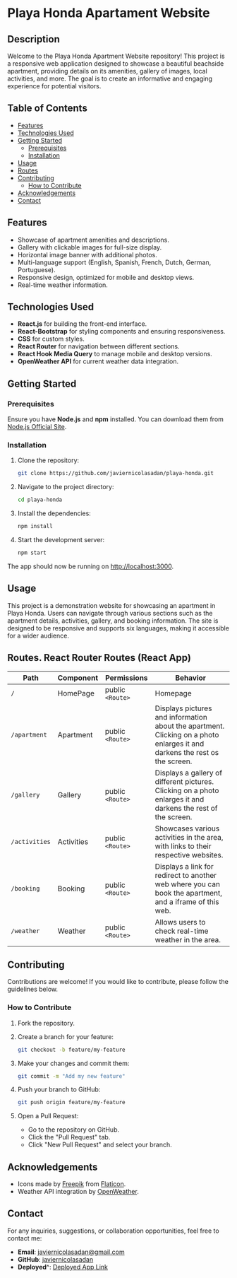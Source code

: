 # Playa Honda Apartament Website


## Description

Welcome to the Playa Honda Apartment Website repository! This project is a responsive web application designed to showcase a beautiful beachside apartment, providing details on its amenities, gallery of images, local activities, and more. The goal is to create an informative and engaging experience for potential visitors.

## Table of Contents

- [Features](#features)
- [Technologies Used](#technologies-used)
- [Getting Started](#getting-started)
  - [Prerequisites](#prerequisites)
  - [Installation](#installation)
- [Usage](#usage)
- [Routes](#Routes.React-Router-Routes-(React-App))
- [Contributing](#contributing)
  - [How to Contribute](#how-to-contribute)
- [Acknowledgements](#acknowledgements)
- [Contact](#contact)

## Features

- Showcase of apartment amenities and descriptions.
- Gallery with clickable images for full-size display.
- Horizontal image banner with additional photos.
- Multi-language support (English, Spanish, French, Dutch, German, Portuguese).
- Responsive design, optimized for mobile and desktop views.
- Real-time weather information.

## Technologies Used

- **React.js** for building the front-end interface.
- **React-Bootstrap** for styling components and ensuring responsiveness.
- **CSS** for custom styles.
- **React Router** for navigation between different sections.
- **React Hook Media Query** to manage mobile and desktop versions.
- **OpenWeather API** for current weather data integration.

## Getting Started

### Prerequisites

Ensure you have **Node.js** and **npm** installed. You can download them from [Node.js Official Site](https://nodejs.org/).

### Installation

1. Clone the repository:

   ```sh
   git clone https://github.com/javiernicolasadan/playa-honda.git
   ```

2. Navigate to the project directory:

   ```sh
   cd playa-honda
   ```

3. Install the dependencies:

   ```sh
   npm install
   ```

4. Start the development server:

   ```sh
   npm start
   ```

The app should now be running on [http://localhost:3000](http://localhost:3000).

## Usage

This project is a demonstration website for showcasing an apartment in Playa Honda. Users can navigate through various sections such as the apartment details, activities, gallery, and booking information. The site is designed to be responsive and supports six languages, making it accessible for a wider audience.

## Routes. React Router Routes (React App)

| Path                    | Component           | Permissions                | Behavior                                                      |
| ----------------------- | ------------------- | -------------------------- | ------------------------------------------------------------- |
| `/`                     | HomePage            | public `<Route>`           | Homepage                                                     |
|`/apartment`             | Apartment            | public `<Route>`          | Displays pictures and information about the apartment. Clicking on a photo enlarges it and darkens the rest os the screen. 
| `/gallery`               | Gallery              | public `<Route>`           | Displays a gallery of different pictures. Clicking on a photo enlarges it and darkens the rest of the screen.    |
| `/activities`                | Activities               | public `<Route>`           | Showcases various activities in the area, with links to their respective websites.   |
| `/booking`              | Booking             | public `<Route>` | Displays a link for redirect to another web where you can book the apartment, and a iframe of this web.                  |
| `/weather`             | Weather            | public `<Route>` | Allows users to check real-time weather in the area.                                       |

## Contributing

Contributions are welcome! If you would like to contribute, please follow the guidelines below.

### How to Contribute

1. Fork the repository.
2. Create a branch for your feature:

   ```sh
   git checkout -b feature/my-feature
   ```

3. Make your changes and commit them:

   ```sh
   git commit -m "Add my new feature"
   ```

4. Push your branch to GitHub:

   ```sh
   git push origin feature/my-feature
   ```

5. Open a Pull Request:

   - Go to the repository on GitHub.
   - Click the "Pull Request" tab.
   - Click "New Pull Request" and select your branch.
  
## Acknowledgements

- Icons made by [Freepik](https://www.flaticon.com/authors/freepik) from [Flaticon](https://www.flaticon.com/).
- Weather API integration by [OpenWeather](https://openweathermap.org/).

## Contact

For any inquiries, suggestions, or collaboration opportunities, feel free to contact me:

- **Email**: [javiernicolasadan@gmail.com](mailto:javiernicolasadan@gmail.com)
- **GitHub**: [javiernicolasadan](https://github.com/javiernicolasadan)
- **Deployed**^: [Deployed App Link](https://playa-honda.vercel.app/) 











